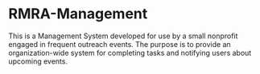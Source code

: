 # RMRA-Management
This is a Management System developed for use by a small nonprofit engaged in frequent outreach events. The purpose is to provide an organization-wide system for completing
tasks and notifying users about upcoming events.
